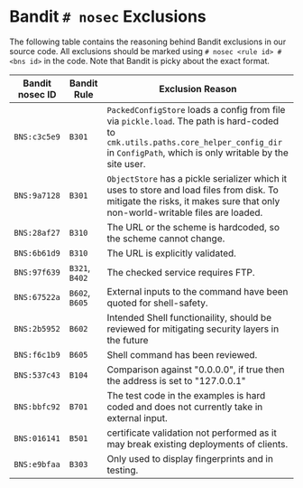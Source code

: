 # Bandit `# nosec` Exclusions

The following table contains the reasoning behind Bandit exclusions in our source code.
All exclusions should be marked using `# nosec <rule id> # <bns id>` in the code.
Note that Bandit is picky about the exact format.

| Bandit nosec ID | Bandit Rule | Exclusion Reason |
| --- | --- | --- |
| `BNS:c3c5e9` | `B301` | `PackedConfigStore` loads a config from file via `pickle.load`. The path is hard-coded to `cmk.utils.paths.core_helper_config_dir` in `ConfigPath`, which is only writable by the site user. |
| `BNS:9a7128` | `B301` | `ObjectStore` has a pickle serializer which it uses to store and load files from disk. To mitigate the risks, it makes sure that only non-world-writable files are loaded. |
| `BNS:28af27` | `B310` | The URL or the scheme is hardcoded, so the scheme cannot change. |
| `BNS:6b61d9` | `B310` | The URL is explicitly validated. |
| `BNS:97f639` | `B321`, `B402` | The checked service requires FTP. |
| `BNS:67522a` | `B602`, `B605` | External inputs to the command have been quoted for shell-safety. |
| `BNS:2b5952` | `B602` | Intended Shell functionaility, should be reviewed for mitigating security layers in the future |
| `BNS:f6c1b9` | `B605` | Shell command has been reviewed. |
| `BNS:537c43` | `B104` | Comparison against "0.0.0.0", if true then the address is set to "127.0.0.1" |
| `BNS:bbfc92` | `B701` | The test code in the examples is hard coded and does not currently take in external input. |
| `BNS:016141` | `B501` | certificate validation not performed as it may break existing deployments of clients. |
| `BNS:e9bfaa` | `B303` | Only used to display fingerprints and in testing. |
